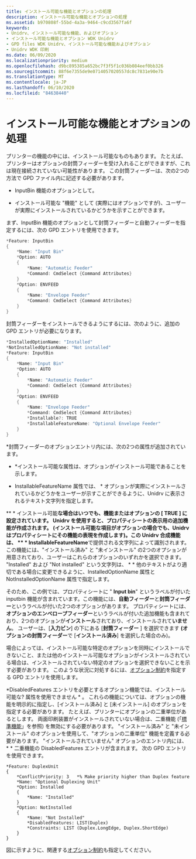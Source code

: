 ```yaml
---
title: インストール可能な機能とオプションの処理
description: インストール可能な機能とオプションの処理
ms.assetid: b970808f-55bd-4a3a-9464-c9cd3567fa6f
keywords:
- Unidrv、インストール可能な機能、およびオプション
- インストール可能な機能とオプション WDK Unidrv
- GPD files WDK Unidrv、インストール可能な機能およびオプション
- Unidrv WDK 印刷
ms.date: 06/09/2020
ms.localizationpriority: medium
ms.openlocfilehash: d9bc895385a652bc7f3f5f1c036b084eef0bb326
ms.sourcegitcommit: 88f6e7355de9e0714057020557dc8c7831e90e7b
ms.translationtype: MT
ms.contentlocale: ja-JP
ms.lasthandoff: 06/10/2020
ms.locfileid: "84638440"
---
```

# <a name="handling-installable-features-and-options"></a>インストール可能な機能とオプションの処理

プリンターの機能の中には、インストール可能なものもあります。 たとえば、プリンターはオプションの封筒フィーダーを受け入れることができますが、これは現在接続されていない可能性があります。 この封筒フィーダーは、次の2つの方法で GPD ファイル内に記述する必要があります。

- InputBin 機能のオプションとして。

- インストール可能な "機能" として (実際にはオプションですが)、ユーザーが実際にインストールされているかどうかを示すことができます。

まず、InputBin 機能のオプションとして封筒フィーダーと自動フィーダーを指定するには、次の GPD エントリを使用できます。

```cpp
*Feature: InputBin
{
    *Name: "Input Bin"
    *Option: AUTO
    {
        *Name: "Automatic Feeder"
        *Command: CmdSelect {Command Attributes}
    }
    *Option: ENVFEED
    {
        *Name: "Envelope Feeder"
        *Command: CmdSelect {Command Attributes}
    }
}
```

封筒フィーダーをインストールできるようにするには、次のように、追加の GPD エントリが必要になります。

```cpp
*InstalledOptionName: "Installed"
*NotInstalledOptionName: "Not installed"
*Feature: InputBin
{
    *Name: "Input Bin"
    *Option: AUTO
    {
        *Name: "Automatic Feeder"
        *Command: CmdSelect {Command Attributes}
    }
    *Option: ENVFEED
    {
        *Name: "Envelope Feeder"
        *Command: CmdSelect {Command Attributes}
        *Installable?: TRUE
        *InstallableFeatureName: "Optional Envelope Feeder"
    }
}
```

\*封筒フィーダーのオプションエントリ内には、次の2つの属性が追加されています。

- \*インストール可能な属性は、オプションがインストール可能であることを示します。

- InstallableFeatureName 属性では、 \* オプションが実際にインストールされているかどうかをユーザーが示すことができるように、Unidrv に表示されるテキスト文字列を指定します。

** \* インストール可能**な場合はいつでも、機能またはオプションの [ **TRUE** ] に設定されています。 Unidrv を使用すると、プロパティシートの表示用の追加機能が作成されます。 (インストール可能な項目がオプションの場合でも、Unidrv はプロパティシートにその機能の表現を作成します)。この Unidrv 合成機能は、 ** \* InstallableFeatureName**で提供される文字列によって識別されます。 この機能には、"インストール済み" と "未インストール" の2つのオプションが用意されており、ユーザーはこれらのオプションのいずれかを選択できます。 "Installed" および "Not installed" という文字列は、 \* \* 他のテキストがより適切である場合に変更できるように、InstalledOptionName 属性と NotInstalledOptionName 属性で指定します。

そのため、この例では、プロパティシートに " **Input bin**" というラベルが付いた inputbin 機能が含まれています。この機能には、**自動フィーダー**と**封筒フィーダー**というラベルが付いた2つのオプションがあります。 プロパティシートには、**オプションのエンベロープフィーダー**というラベルが付いた追加機能も含まれており、2つのオプションが**インストール**されており、インストールされて**いません**。 ユーザーは、[**入力ビン**] の下にある [**封筒フィーダー** ] を選択できます **(オプションの封筒フィーダー**で [**インストール済み**] を選択した場合のみ)。

場合によっては、インストール可能な特定のオプションを同時にインストールできないこと、または他のインストール可能なオプションがインストールされている場合は、インストールされていない特定のオプションを選択できないことを示す必要があります。 このような状況に対処するには、[オプション制約](option-constraints.md)を指定する GPD エントリを使用します。

\*DisabledFeatures エントリを必要とするオプション機能では、インストール可能な? 属性を使用できません \* 。 これらの機能については、オプションの機能を明示的に指定し、[インストール済み] と [未インストール] のオプションを指定する必要があります。 たとえば、プリンターにオプションの二重単位があるとします。 両面印刷装置がインストールされていない場合は、二重機能 (「[標準機能](standard-features.md)」を参照) を無効にする必要があります。 "インストール済み" と "未インストール" のオプションを使用して、"オプションの二重単位" 機能を定義する必要があります。 "インストールされていません" オプションのエントリ内には、 \* \* 二重機能の DisabledFeatures エントリが含まれます。 次の GPD エントリを使用できます。

```console
*Feature: DuplexUnit
{
    *ConflictPriority: 3   *% Make priority higher than Duplex feature
    *Name: "Optional Duplexing Unit"
    *Option: Installed
    {
        *Name: "Installed"
    }
    *Option: NotInstalled
    {
        *Name: "Not Installed"
        *DisabledFeatures: LIST(Duplex)
        *Constraints: LIST (Duplex.LongEdge, Duplex.ShortEdge)
    }
}
```

図に示すように、関連する[オプション制約](option-constraints.md)も指定してください。
